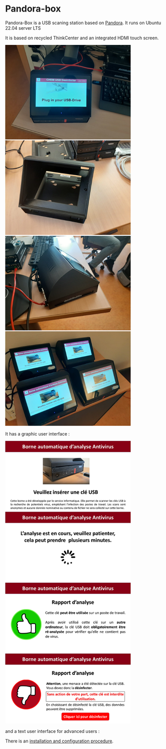 Pandora-box
============

Pandora-Box is a USB scaning station based on [Pandora](https://github.com/pandora-analysis).
It runs on Ubuntu 22.04 server LTS

It is based on recycled ThinkCenter and an integrated HDMI touch screen.

[<img src="images/box1.jpg" width="400">](images/box1.jpg)
[<img src="images/box2.jpg" width="400">](images/box2.jpg)
[<img src="images/box3.jpg" width="400">](images/box3.jpg)
[<img src="images/box4.jpg" width="400">](images/box4.jpg)

It has a graphic user interface :

[<img src="images/pandora-box1.png" width="400">](images/pandora-box1.png)
[<img src="images/pandora-box2.png" width="400">](images/pandora-box2.png)
[<img src="images/pandora-box3.png" width="400">](images/pandora-box3.png)
[<img src="images/pandora-box4.png" width="400">](images/pandora-box4.png)

and a text user interface for advanced users :



There is an [installation and configuration procedure](INSTALL.md).

